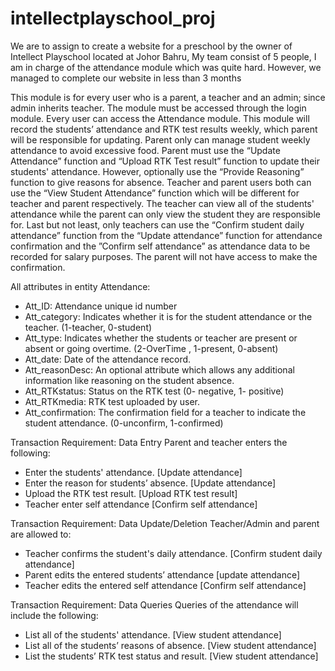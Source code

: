 # intellectplayschool_proj

We are to assign to create a website for a preschool by the owner of Intellect Playschool located at Johor Bahru, 
My team consist of 5 people, I am in charge of the attendance module which was quite hard. However, we managed to complete our website in less than 3 months 

This module is for every user who is a parent, a teacher and an admin; since admin inherits teacher. The module must be accessed through the login module. Every user can access the Attendance module. This module will record the students’ attendance and RTK test results weekly, which parent will be responsible for updating. Parent only can manage student weekly attendance to avoid excessive food. Parent must use the “Update Attendance” function and “Upload RTK Test result” function to update their students' attendance. However, optionally use the “Provide Reasoning” function to give reasons for absence. Teacher and parent users both can use the “View Student Attendance” function which will be different for teacher and parent respectively. The teacher can view all of the students' attendance while the parent can only view the student they are responsible for. Last but not least, only teachers can use the “Confirm student daily attendance” function from the “Update attendance” function for attendance confirmation and the ”Confirm self attendance” as attendance data to be recorded for salary purposes. The parent will not have access to make the confirmation.

All attributes in entity Attendance: 
- Att_ID: Attendance unique id number
- Att_category: Indicates whether it is for the student attendance or the teacher. (1-teacher, 0-student)
- Att_type: Indicates whether the students or teacher are present or absent or going overtime. (2-OverTime , 1-present, 0-absent)
- Att_date: Date of the attendance record.
- Att_reasonDesc: An optional attribute which allows any additional information like reasoning on the student absence.
- Att_RTKstatus: Status on the RTK test (0- negative, 1- positive)
- Att_RTKmedia: RTK test uploaded by user.
- Att_confirmation: The confirmation field for a teacher to indicate the student attendance. (0-unconfirm, 1-confirmed)

Transaction Requirement: Data Entry
Parent and teacher enters the following:
- Enter the students' attendance. [Update attendance]
- Enter the reason for students’ absence. [Update attendance]
- Upload the RTK test result. [Upload RTK test result]
- Teacher enter self attendance [Confirm self attendance]

Transaction Requirement: Data Update/Deletion
Teacher/Admin and parent are allowed to:
- Teacher confirms the student's daily attendance. [Confirm student daily attendance]
- Parent edits the entered students’ attendance [update attendance]
- Teacher edits the entered self attendance [Confirm self attendance]

Transaction Requirement: Data Queries
Queries of the attendance will include the following:
- List all of the students' attendance. [View student attendance]
- List all of the students’ reasons of absence. [View student attendance]
- List the students’ RTK test status and result. [View student attendance]

